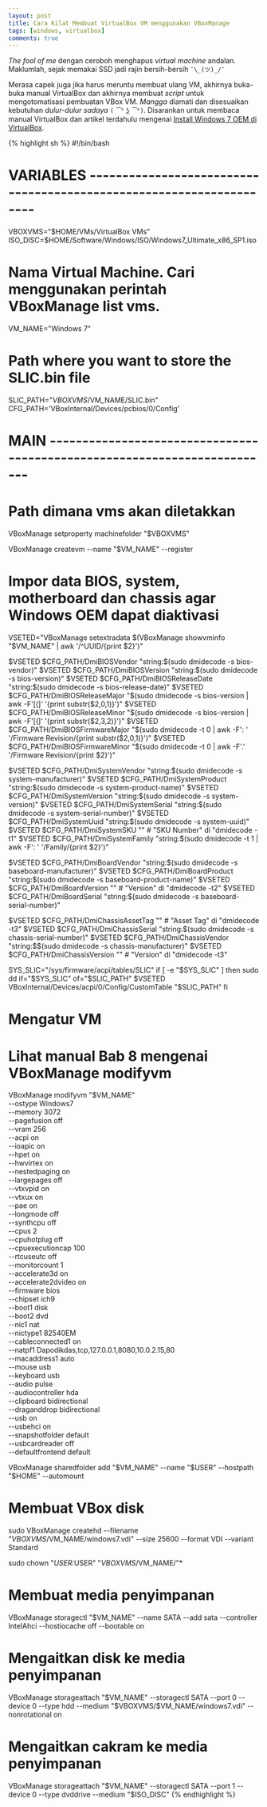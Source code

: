 ```yaml
---
layout: post
title: Cara Kilat Membuat VirtualBox VM menggunakan VBoxManage
tags: [windows, virtualbox]
comments: true
---
```


*The fool of me* dengan ceroboh menghapus *virtual machine* andalan. Maklumlah, sejak memakai SSD jadi rajin bersih-bersih `¯\_(ツ)_/¯`

Merasa capek juga jika harus meruntu membuat ulang VM, akhirnya buka-buka manual VirtualBox dan akhirnya membuat *script* untuk mengotomatisasi pembuatan VBox VM. *Mangga* diamati dan disesuaikan kebutuhan *dulur-dulur sadaya* `( ͡° ͜ʖ ͡°)`.
Disarankan untuk membaca manual VirtualBox dan artikel terdahulu mengenai [Install Windows 7 OEM di VirtualBox](http://rizaumami.github.io/2015/08/02/install-windows-oem-di-vbox/).

{% highlight sh %}
#!/bin/bash

# VARIABLES --------------------------------------------------------------------

VBOXVMS="$HOME/VMs/VirtualBox VMs"
ISO_DISC=$HOME/Software/Windows/ISO/Windows7_Ultimate_x86_SP1.iso

# Nama Virtual Machine. Cari menggunakan perintah VBoxManage list vms.
VM_NAME="Windows 7"

# Path where you want to store the SLIC.bin file
SLIC_PATH="$VBOXVMS/$VM_NAME/SLIC.bin"
CFG_PATH='VBoxInternal/Devices/pcbios/0/Config'

# MAIN -------------------------------------------------------------------------

# Path dimana vms akan diletakkan
VBoxManage setproperty machinefolder "$VBOXVMS"

VBoxManage createvm --name "$VM_NAME" --register

# Impor data BIOS, system, motherboard dan chassis agar Windows OEM dapat diaktivasi
VSETED="VBoxManage setextradata $(VBoxManage showvminfo "$VM_NAME" | awk '/^UUID/{print $2}')"

$VSETED $CFG_PATH/DmiBIOSVendor         "string:$(sudo dmidecode -s bios-vendor)"
$VSETED $CFG_PATH/DmiBIOSVersion        "string:$(sudo dmidecode -s bios-version)"
$VSETED $CFG_PATH/DmiBIOSReleaseDate    "string:$(sudo dmidecode -s bios-release-date)"
$VSETED $CFG_PATH/DmiBIOSReleaseMajor   "$(sudo dmidecode -s bios-version | awk -F'[(]' '{print substr($2,0,1)}')"
$VSETED $CFG_PATH/DmiBIOSReleaseMinor   "$(sudo dmidecode -s bios-version | awk -F'[(]' '{print substr($2,3,2)}')"
$VSETED $CFG_PATH/DmiBIOSFirmwareMajor  "$(sudo dmidecode -t 0 | awk -F': ' '/Firmware Revision/{print substr($2,0,1)}')"
$VSETED $CFG_PATH/DmiBIOSFirmwareMinor  "$(sudo dmidecode -t 0 | awk -F'.' '/Firmware Revision/{print $2}')"

$VSETED $CFG_PATH/DmiSystemVendor       "string:$(sudo dmidecode -s system-manufacturer)"
$VSETED $CFG_PATH/DmiSystemProduct      "string:$(sudo dmidecode -s system-product-name)"
$VSETED $CFG_PATH/DmiSystemVersion      "string:$(sudo dmidecode -s system-version)"
$VSETED $CFG_PATH/DmiSystemSerial       "string:$(sudo dmidecode -s system-serial-number)"
$VSETED $CFG_PATH/DmiSystemUuid         "string:$(sudo dmidecode -s system-uuid)"
$VSETED $CFG_PATH/DmiSystemSKU          "<EMPTY>"                     # "SKU Number" di "dmidecode -t1"
$VSETED $CFG_PATH/DmiSystemFamily       "string:$(sudo dmidecode -t 1 | awk -F': ' '/Family/{print $2}')"

$VSETED $CFG_PATH/DmiBoardVendor        "string:$(sudo dmidecode -s baseboard-manufacturer)"
$VSETED $CFG_PATH/DmiBoardProduct       "string:$(sudo dmidecode -s baseboard-product-name)"
$VSETED $CFG_PATH/DmiBoardVersion       "<EMPTY>"                     # "Version" di "dmidecode -t2"
$VSETED $CFG_PATH/DmiBoardSerial        "string:$(sudo dmidecode -s baseboard-serial-number)"

$VSETED $CFG_PATH/DmiChassisAssetTag    "<EMPTY>"                     # "Asset Tag" di "dmidecode -t3"
$VSETED $CFG_PATH/DmiChassisSerial      "string:$(sudo dmidecode -s chassis-serial-number)"
$VSETED $CFG_PATH/DmiChassisVendor      "string:$$(sudo dmidecode -s chassis-manufacturer)"
$VSETED $CFG_PATH/DmiChassisVersion     "<EMPTY>"                     # "Version" di "dmidecode -t3"

SYS_SLIC="/sys/firmware/acpi/tables/SLIC"
if [ -e "$SYS_SLIC" ]
then
  sudo dd if="$SYS_SLIC" of="$SLIC_PATH"
  $VSETED VBoxInternal/Devices/acpi/0/Config/CustomTable "$SLIC_PATH"
fi

# Mengatur VM
# Lihat manual Bab 8 mengenai VBoxManage modifyvm
VBoxManage modifyvm "$VM_NAME" \
--ostype Windows7  \
--memory 3072  \
--pagefusion off \
--vram 256 \
--acpi on \
--ioapic on \
--hpet on \
--hwvirtex on \
--nestedpaging on \
--largepages off \
--vtxvpid on \
--vtxux on \
--pae on \
--longmode off \
--synthcpu off \
--cpus 2 \
--cpuhotplug off \
--cpuexecutioncap 100 \
--rtcuseutc off \
--monitorcount 1 \
--accelerate3d on \
--accelerate2dvideo on \
--firmware bios \
--chipset ich9 \
--boot1 disk \
--boot2 dvd \
--nic1 nat \
--nictype1 82540EM \
--cableconnected1 on \
--natpf1 Dapodikdas,tcp,127.0.0.1,8080,10.0.2.15,80 \
--macaddress1 auto \
--mouse usb \
--keyboard usb \
--audio pulse \
--audiocontroller hda \
--clipboard bidirectional \
--draganddrop bidirectional \
--usb on \
--usbehci on \
--snapshotfolder default \
--usbcardreader off \
--defaultfrontend default

VBoxManage sharedfolder add "$VM_NAME" --name "$USER" --hostpath "$HOME" --automount

# Membuat VBox disk
sudo VBoxManage createhd --filename "$VBOXVMS/$VM_NAME/windows7.vdi" --size 25600 --format VDI --variant Standard

sudo chown "$USER:$USER" "$VBOXVMS/$VM_NAME/"*

# Membuat media penyimpanan
VBoxManage storagectl "$VM_NAME" --name SATA --add sata --controller IntelAhci --hostiocache off --bootable on
# Mengaitkan disk ke media penyimpanan
VBoxManage storageattach "$VM_NAME" --storagectl SATA --port 0 --device 0 --type hdd --medium "$VBOXVMS/$VM_NAME/windows7.vdi" --nonrotational on
# Mengaitkan cakram ke media penyimpanan
VBoxManage storageattach "$VM_NAME" --storagectl SATA --port 1 --device 0 --type dvddrive --medium "$ISO_DISC"
{% endhighlight %}

